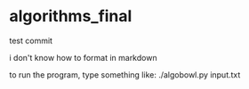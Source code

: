 # algorithms_final
test commit

i don't know how to format in markdown

to run the program, type something like: ./algobowl.py input.txt
